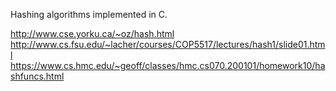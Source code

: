
Hashing algorithms implemented in C.

http://www.cse.yorku.ca/~oz/hash.html
http://www.cs.fsu.edu/~lacher/courses/COP5517/lectures/hash1/slide01.html
https://www.cs.hmc.edu/~geoff/classes/hmc.cs070.200101/homework10/hashfuncs.html
